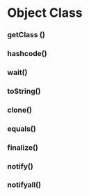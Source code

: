 # Object Class

### getClass \(\)



### hashcode\(\)



### wait\(\)



### toString\(\)



### clone\(\)



### equals\(\)



### finalize\(\)



### notify\(\)



### notifyall\(\)







